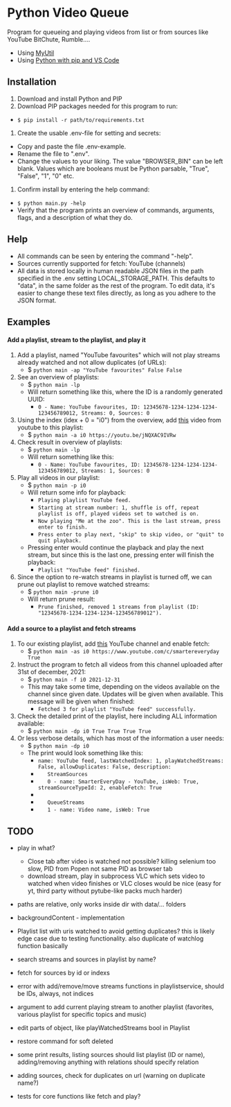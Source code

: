 # Python Video Queue

Program for queueing and playing videos from list or from sources like YouTube BitChute, Rumble.... 

- Using [MyUtil](https://github.com/grdall/python-packages)
- Using [Python with pip and VS Code](https://github.com/grdall/shared-documentation/blob/main/python-pip-vscode.md)
     
## Installation

1. Download and install Python and PIP
1. Download PIP packages needed for this program to run:
  - ```$ pip install -r path/to/requirements.txt```
1. Create the usable .env-file for setting and secrets:
  - Copy and paste the file .env-example.
  - Rename the file to ".env".
  - Change the values to your liking. The value "BROWSER_BIN" can be left blank. Values which are booleans must be Python parsable, "True", "False", "1", "0" etc.
1. Confirm install by entering the help command:
  - ```$ python main.py -help```
  - Verify that the program prints an overview of commands, arguments, flags, and a description of what they do.

## Help

- All commands can be seen by entering the command "-help".
- Sources currently supported for fetch: YouTube (channels)
- All data is stored locally in human readable JSON files in the path specified in the .env setting LOCAL_STORAGE_PATH. This defaults to "data", in the same folder as the rest of the program. To edit data, it's easier to change these text files directly, as long as you adhere to the JSON format.


## Examples

#### Add a playlist, stream to the playlist, and play it

1. Add a playlist, named "YouTube favourites" which will not play streams already watched and not allow duplicates (of URLs):
    - $ `python main -ap "YouTube favourites" False False`
1. See an overview of playlists:
    - $ `python main -lp`
    - Will return something like this, where the ID is a randomly generated UUID:
      - `0 - Name: YouTube favourites, ID: 12345678-1234-1234-1234-123456789012, Streams: 0, Sources: 0`
1. Using the index (idex + 0 = "i0") from the overview, add [this](https://youtu.be/jNQXAC9IVRw) video from youtube to this playlist:
    - $ `python main -a i0 https://youtu.be/jNQXAC9IVRw`
1. Check result in overview of playlists:
    - $ `python main -lp`
    - Will return something like this:
      - `0 - Name: YouTube favourites, ID: 12345678-1234-1234-1234-123456789012, Streams: 1, Sources: 0`
1. Play all videos in our playlist:
    - $ `python main -p i0`
    - Will return some info for playback:
      - `Playing playlist YouTube feed.`
      - `Starting at stream number: 1, shuffle is off, repeat playlist is off, played videos set to watched is on.`
      - `Now playing "Me at the zoo". This is the last stream, press enter to finish.`
      - `Press enter to play next, "skip" to skip video, or "quit" to quit playback.`
    - Pressing enter would continue the playback and play the next stream, but since this is the last one, pressing enter will finish the playback:
      - `Playlist "YouTube feed" finished.` 
1. Since the option to re-watch streams in playlist is turned off, we can prune out playlist to remove watched streams:
    - $ `python main -prune i0`
    - Will return prune result:
      - `Prune finished, removed 1 streams from playlist (ID: "12345678-1234-1234-1234-123456789012").`

#### Add a source to a playlist and fetch streams

1. To our existing playlist, add [this](https://www.youtube.com/c/smartereveryday) YouTube channel and enable fetch:
    - $ `python main -as i0 https://www.youtube.com/c/smartereveryday True`
1. Instruct the program to fetch all videos from this channel uploaded after 31st of december, 2021:
    - $ `python main -f i0 2021-12-31`
    - This may take some time, depending on the videos available on the channel since given date. Updates will be given when available. This message will be given when finished:
      - `Fetched 3 for playlist "YouTube feed" successfully.`
1. Check the detailed print of the playlist, here including ALL information available:
    - $ `python main -dp i0 True True True True`
1. Or less verbose details, which has most of the information a user needs:
    - $ `python main -dp i0`
    - The print would look something like this:
      - `name: YouTube feed, lastWatchedIndex: 1, playWatchedStreams: False, allowDuplicates: False, description: `
      - `   StreamSources`
      - `   0 - name: SmarterEveryDay - YouTube, isWeb: True, streamSourceTypeId: 2, enableFetch: True`
      - `   `
      - `   QueueStreams`
      - `   1 - name: Video name, isWeb: True`

## TODO

- play in what?
  - Close tab after video is watched not possible? killing selenium too slow, PID from Popen not same PID as browser tab  
  - download stream, play in subprocess VLC which sets video to watched when video finishes or VLC closes would be nice (easy for yt, third party without pytube-like packs much harder)

- paths are relative, only works inside dir with data/... folders
- backgroundContent - implementation
- Playlist list with uris watched to avoid getting duplicates? this is likely edge case due to testing functionality. also duplicate of watchlog function basically
- search streams and sources in playlist by name?
- fetch for sources by id or indexs
- error with add/remove/move streams functions in playlistservice, should be IDs, always, not indices
- argument to add current playing stream to another playlist (favorites, various playlist for specific topics and music)
- edit parts of object, like playWatchedStreams bool in Playlist
- restore command for soft deleted
- some print results, listing sources should list playlist (ID or name), adding/removing anything with relations should specify relation
- adding sources, check for duplicates on url (warning on duplicate name?)
- tests for core functions like fetch and play?